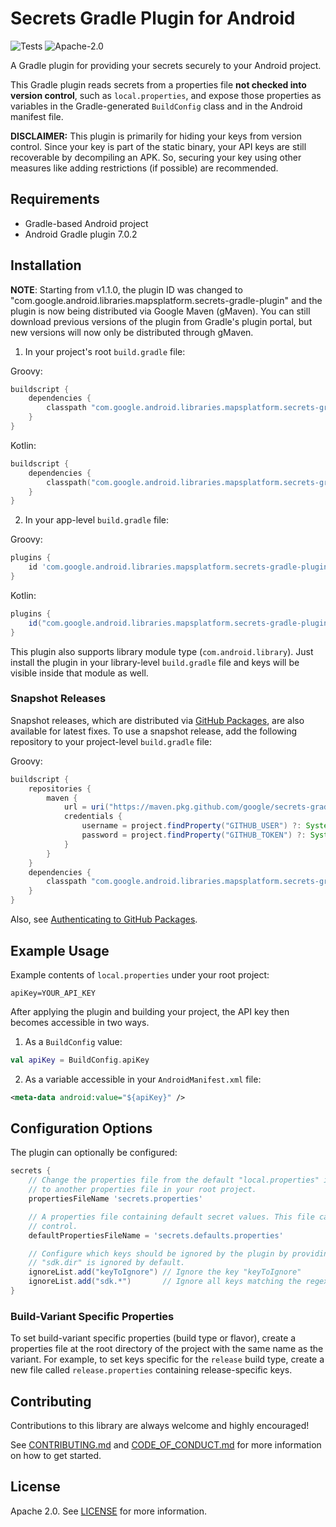 # Secrets Gradle Plugin for Android
![Tests](https://github.com/google/secrets-gradle-plugin/workflows/Tests/badge.svg)
![Apache-2.0](https://img.shields.io/badge/license-Apache-blue)

A Gradle plugin for providing your secrets securely to your Android project.

This Gradle plugin reads secrets from a properties file **not checked into version control**,
such as `local.properties`, and expose those properties as variables in the Gradle-generated `BuildConfig`
class and in the Android manifest file.

**DISCLAIMER:** This plugin is primarily for hiding your keys from version control. Since your key is part of the static binary, your API keys are still recoverable by decompiling an APK. So, securing your key using other measures like adding restrictions (if possible) are recommended.

## Requirements
* Gradle-based Android project
* Android Gradle plugin 7.0.2

## Installation

**NOTE**: Starting from v1.1.0, the plugin ID was changed to "com.google.android.libraries.mapsplatform.secrets-gradle-plugin" and the plugin is now being distributed via Google Maven (gMaven).  You can still download previous versions of the plugin from Gradle's plugin portal, but new versions will now only be distributed through gMaven.

1. In your project's root `build.gradle` file:

Groovy:
```groovy
buildscript {
    dependencies {
        classpath "com.google.android.libraries.mapsplatform.secrets-gradle-plugin:secrets-gradle-plugin:2.0.1"
    }
}
```

Kotlin:
```kotlin
buildscript {
    dependencies {
        classpath("com.google.android.libraries.mapsplatform.secrets-gradle-plugin:secrets-gradle-plugin:2.0.1")
    }
}
```

2. In your app-level `build.gradle` file:

Groovy:
```groovy
plugins {
    id 'com.google.android.libraries.mapsplatform.secrets-gradle-plugin'
}
```

Kotlin:
```groovy
plugins {
    id("com.google.android.libraries.mapsplatform.secrets-gradle-plugin")
}
```

This plugin also supports library module type (`com.android.library`). Just install the plugin in your library-level `build.gradle` file and keys will be visible inside that module as well.

### Snapshot Releases

Snapshot releases, which are distributed via [GitHub Packages](https://github.com/orgs/google/packages?repo_name=secrets-gradle-plugin), are also available for latest fixes. To use a snapshot release, add the following repository to your project-level `build.gradle` file:

Groovy:
```groovy
buildscript {
    repositories {
        maven {
            url = uri("https://maven.pkg.github.com/google/secrets-gradle-plugin")
            credentials {
                username = project.findProperty("GITHUB_USER") ?: System.getenv("GITHUB_USER")
                password = project.findProperty("GITHUB_TOKEN") ?: System.getenv("GITHUB_TOKEN")
            }
        }
    }
    dependencies {
        classpath "com.google.android.libraries.mapsplatform.secrets-gradle-plugin:secrets-gradle-plugin:<version>-SNAPSHOT"
    }
}
```

Also, see [Authenticating to GitHub Packages](https://docs.github.com/en/packages/learn-github-packages/introduction-to-github-packages#authenticating-to-github-packages).


## Example Usage

Example contents of `local.properties` under your root project:
```
apiKey=YOUR_API_KEY
```

After applying the plugin and building your project, the API key then becomes accessible in two ways.

  1. As a `BuildConfig` value:
  ```kotlin
  val apiKey = BuildConfig.apiKey
  ```
  2. As a variable accessible in your `AndroidManifest.xml` file:
  ```xml
  <meta-data android:value="${apiKey}" />
  ```

## Configuration Options

The plugin can optionally be configured:

```groovy
secrets {
    // Change the properties file from the default "local.properties" in your root project
    // to another properties file in your root project.
    propertiesFileName 'secrets.properties'

    // A properties file containing default secret values. This file can be checked in version
    // control.
    defaultPropertiesFileName = 'secrets.defaults.properties'

    // Configure which keys should be ignored by the plugin by providing regular expressions.
    // "sdk.dir" is ignored by default.
    ignoreList.add("keyToIgnore") // Ignore the key "keyToIgnore"
    ignoreList.add("sdk.*")       // Ignore all keys matching the regexp "sdk.*"
}
```

### Build-Variant Specific Properties

To set build-variant specific properties (build type or flavor), create a properties file at the
root directory of the project with the same name as the variant. For example, to set keys specific
for the `release` build type, create a new file called `release.properties` containing
release-specific keys.

## Contributing

Contributions to this library are always welcome and highly encouraged!

See [CONTRIBUTING.md](CONTRIBUTING.md) and [CODE_OF_CONDUCT.md](CODE_OF_CONDUCT.md) for more 
information on how to get started.

## License
Apache 2.0. See [LICENSE](LICENSE) for more information.
